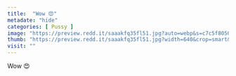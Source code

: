 ```yaml
---
title:  "Wow 😍"
metadate: "hide"
categories: [ Pussy ]
image: "https://preview.redd.it/saaakfq35fl51.jpg?auto=webp&s=c7c5f805038ce30ba5edd69d2e929e5038dd7e90"
thumb: "https://preview.redd.it/saaakfq35fl51.jpg?width=640&crop=smart&auto=webp&s=3be6c509ace9912c5f890f8b9b8d5043a1c7e717"
visit: ""
---
```

Wow 😍

